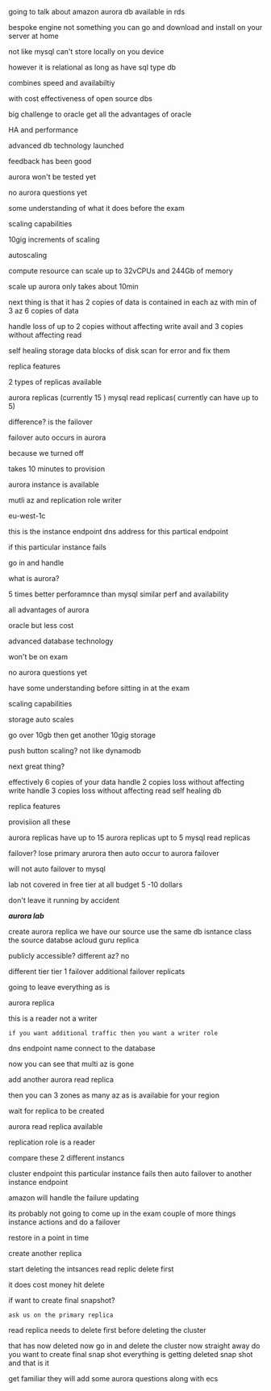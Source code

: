 going to talk about amazon aurora
db available in rds

bespoke engine 
not something you can go and download and install on your server at home

not like mysql
can't store locally on you device

however it is relational as long as have sql type db

combines speed and availabiltiy

with cost effectiveness of open source dbs

big challenge to oracle get all the advantages of oracle

HA and performance

advanced db technology launched

feedback has been good

aurora won't be tested yet


no aurora questions yet

some understanding of what it does before the exam 

scaling capabilities

10gig increments of scaling

autoscaling

compute resource can scale up to 32vCPUs and 244Gb of memory


scale up aurora only takes about 10min

next thing is that it has 2 copies of data is contained in each az with min of 3 az 6 copies of data

handle loss of up to 2 copies without affecting write avail and 3 copies without affecting read

self healing storage data blocks of disk scan for error and fix them

replica features

2 types of replicas available

aurora replicas (currently 15 )
mysql read replicas( currently can have up to 5)

difference?
is the failover

failover auto occurs in aurora

because we turned off

takes 10 minutes to provision

aurora instance is available

mutli az and replication role 
writer

eu-west-1c

this is the instance endpoint
dns address for this partical endpoint

if this particular instance fails


go in and handle 

what is aurora?


5 times better perforamnce than mysql
similar perf and availability

all advantages of aurora

oracle but less cost

advanced database technology

won't be on exam

no aurora questions yet

have some understanding before sitting in at the exam

scaling capabilities

storage auto scales

go over 10gb then get another 10gig storage

push button scaling?
not like dynamodb

next great thing?

effectively 6 copies of your data
handle 2 copies loss without affecting write
handle 3 copies loss without affecting read
self healing db

replica features

provisiion all these

aurora replicas
have up to 15 aurora replicas
upt to 5 mysql read replicas

failover?
lose primary arurora
then auto occur to aurora failover

will not auto failover to mysql

lab not covered in free tier at all budget 5 -10 dollars

don't leave it running by accident

***aurora lab***

create aurora replica
we have our source
use the same db isntance class
the source databse acloud guru replica

publicly accessible?
different az?
	no

different tier
tier 1 failover
	additional failover replicats


going to leave everything as is

aurora replica

this is a reader not a writer

	if you want additional traffic then you want a writer role

dns endpoint name
	connect to the database

now you can see that multi az is gone

add another aurora read replica

then you can 3 zones
as many az as is availabie for your region

wait for replica to be created

aurora read replica available

replication role is a reader

compare these 2 different
instancs

cluster endpoint
	this particular instance fails
then auto failover to another instance endpoint

amazon will handle the failure updating

its probably not going to come up in the exam 
couple of more things
instance actions and do a failover

restore in a point in time

create another replica

start deleting the intsances
read replic delete first

it does cost money
hit delete

if want to create final snapshot?

	ask us on the primary replica

read replica needs to delete first before deleting the cluster

that has now deleted
now go in and  delete the cluster
now straight away do you want to create final snap shot everything is getting deleted snap shot and that is it

get familiar they will add some aurora questions along with ecs
